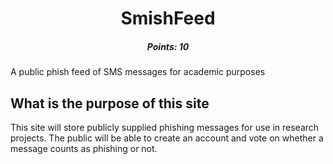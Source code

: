 <h1 align="center">SmishFeed</h1>
<h5 align="center">Points: 10</h5>
A public phish feed of SMS messages for academic purposes

## What is the purpose of this site

This site will store publicly supplied phishing messages for use in research projects. The public will be able to create an account and vote on whether a message counts as phishing or not.
